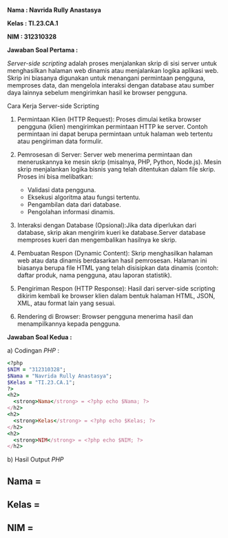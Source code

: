 **Nama : Navrida Rully Anastasya**

**Kelas : TI.23.CA.1**

**NIM : 312310328**

**Jawaban Soal Pertama :**

*Server-side scripting* adalah proses menjalankan skrip di sisi server untuk menghasilkan halaman web dinamis atau menjalankan logika aplikasi web. Skrip ini biasanya digunakan untuk menangani permintaan pengguna, memproses data, dan mengelola interaksi dengan database atau sumber daya lainnya sebelum mengirimkan hasil ke browser pengguna.

Cara Kerja Server-side Scripting
1. Permintaan Klien (HTTP Request): Proses dimulai ketika browser pengguna (klien) mengirimkan permintaan HTTP ke server. Contoh permintaan ini dapat berupa permintaan untuk halaman web tertentu atau pengiriman data formulir.
   
2. Pemrosesan di Server: Server web menerima permintaan dan meneruskannya ke mesin skrip (misalnya, PHP, Python, Node.js). Mesin skrip menjalankan logika bisnis yang telah ditentukan dalam file skrip. Proses ini bisa melibatkan:
   - Validasi data pengguna.
   - Eksekusi algoritma atau fungsi tertentu.
   - Pengambilan data dari database.
   - Pengolahan informasi dinamis.
     
3. Interaksi dengan Database (Opsional):Jika data diperlukan dari database, skrip akan mengirim kueri ke database.Server database memproses kueri dan mengembalikan hasilnya ke skrip.
   
4. Pembuatan Respon (Dynamic Content): Skrip menghasilkan halaman web atau data dinamis berdasarkan hasil pemrosesan. Halaman ini biasanya berupa file HTML yang telah disisipkan data dinamis (contoh: daftar produk, nama pengguna, atau laporan statistik).
   
5. Pengiriman Respon (HTTP Response): Hasil dari server-side scripting dikirim kembali ke browser klien dalam bentuk halaman HTML, JSON, XML, atau format lain yang sesuai.
   
6. Rendering di Browser: Browser pengguna menerima hasil dan menampilkannya kepada pengguna.

**Jawaban Soal Kedua :**

a) Codingan *PHP* :

```ruby
<?php
$NIM = "312310328";
$Nama = "Navrida Rully Anastasya";
$Kelas = "TI.23.CA.1";
?>
<h2>
  <strong>Nama</strong> = <?php echo $Nama; ?>
</h2>
<h2>
  <strong>Kelas</strong> = <?php echo $Kelas; ?>
</h2>
<h2>
  <strong>NIM</strong> = <?php echo $NIM; ?>
</h2>

```

b) Hasil Output *PHP*
<?php
$NIM = "312310328";
$Nama = "Navrida Rully Anastasya";
$Kelas = "TI.23.CA.1";
?>
<h2>
  <strong>Nama</strong> = <?php echo $Nama; ?>
</h2>
<h2>
  <strong>Kelas</strong> = <?php echo $Kelas; ?>
</h2>
<h2>
  <strong>NIM</strong> = <?php echo $NIM; ?>
</h2>

